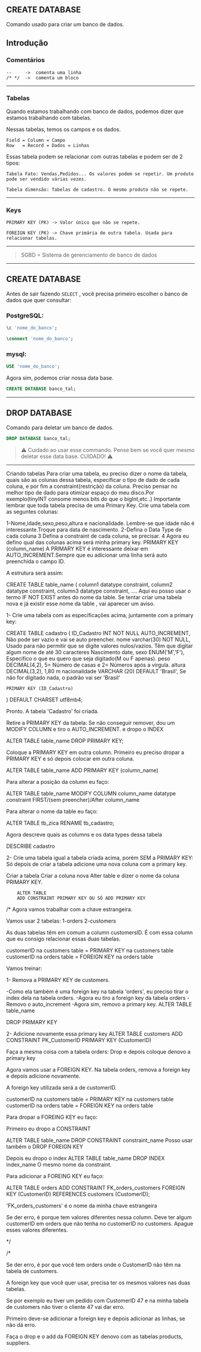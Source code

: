 ## CREATE DATABASE

Comando usado para criar um banco de dados.
## Introdução



### Comentários

    --     ->  comenta uma linha
    /* */  ->  comenta um bloco


<hr>

### Tabelas
Quando estamos trabalhando com banco de dados, podemos dizer que estamos trabalhando com tabelas.

Nessas tabelas, temos os campos e os dados.

    Field = Column = Campo 
    Row   = Record = Dados = Linhas


Essas tabela podem se relacionar com outras tabelas e podem ser de 2 tipos:

    Tabela Fato: Vendas,Pedidos... Os valores podem se repetir. Um produto pode ser vendido várias vezes.
    
    Tabela dimensão: Tabelas de cadastro. O mesmo produto não se repete.
<hr>

### Keys

    PRIMARY KEY (PK) -> Valor único que não se repete.

    FOREIGN KEY (PK) -> Chave primária de outra tabela. Usada para relacionar tabelas.

<hr>

> SGBD = Sistema de gerenciamento de banco de dados

<hr>


## CREATE DATABASE
 Antes de sair fazendo `SELECT` , você precisa primeiro escolher o banco de dados que quer consultar:

 ### PostgreSQL:

```sql
\c 'nome_do_banco';
```

```sql
\connect 'nome_do_banco';
```

### mysql:
```sql
USE 'nome_do_banco';
```

Agora sim, podemos criar nossa data base.

```sql
CREATE DATABASE banco_tal;
```
<hr>

## DROP DATABASE
Comando para deletar um banco de dados.
```sql
DROP DATABASE banco_tal;
```

> :warning: Cuidado ao usar esse commando. Pense bem se você quer mesmo deletar esse data base. CUIDADO! :warning:

<hr>








    
 Criando tabelas
 Para criar uma tabela, eu preciso dizer o nome da tabela, quais são as colunas dessa tabela, especificar o tipo de dado de cada coluna, e por fim a constraint(restrição) da coluna.
 Preciso pensar no melhor tipo de dado para otimizar espaço do meu disco.Por exemplo(tinyINT consome menos bits do que o bigInt,etc..)
 Importante lembrar que toda tabela precisa de uma Primary Key.
 Crie uma tabela com as seguntes colunas:

 1-Nome,idade,sexo,peso,altura e nacionalidade. Lembre-se que idade não é interessante.Troque para data de nascimento.
 2-Defina o Data Type de cada coluna
 3 Defina a constraint de cada coluna, se precisar.
 4 Agora eu defino qual das colunas acima será minha primary key. PRIMARY KEY (column_name)
 A PRIMARY KEY é interessante deixar em AUTO_INCREMENT.Sempre que eu adicionar uma linha será auto preenchida o campo ID.


 A estrutura será assim:

 CREATE TABLE table_name (
 column1 datatype constraint,
 column2 datatype constraint,
 column3 datatype constraint,
    ....
 Aqui eu posso usar o termo IF NOT EXIST antes do nome da table. Se tentar criar uma tabela nova e já existir esse nome da table , vai aparecer um aviso.


 1- Crie uma tabela com as especificações acima, juntamente com a primary key:

CREATE TABLE cadastro (
	ID_Cadastro 			INT 			NOT NULL AUTO_INCREMENT,  Não pode ser vazio e vai se auto preencher.
	nome 					varchar(30)		NOT NULL,  Usado para não permitir que se digite valores nulos/vazios. Têm que digitar algum nome de até 30 caracteres 
	Nascimento 				date, 
	sexo 					ENUM('M','F'),  Especifico o que eu quero que seja digitado(M ou F apenas).
	peso 					DECIMAL(4,2),  5= Número de casas e 2= Números após a virgula.
	altura 					DECIMAL(3,2),  1,80 m
	nacionalidade 			VARCHAR (20) 	DEFAULT 'Brasil',  Se não for digitado nada, o padrão vai ser 'Brasil'
    
	PRIMARY KEY (ID_Cadastro)
)
DEFAULT CHARSET utf8mb4;



 Pronto. A tabela 'Cadastro' foi criada.


 Retire a PRIMARY KEY da tabela: 
 Se não conseguir remover, dou um MODIFY COLUMN e tiro o AUTO_INCREMENT. e dropo o INDEX

 ALTER TABLE table_name
 DROP PRIMARY KEY;


 Coloque a PRIMARY KEY em outra column.
 Primeiro eu preciso dropar a PRIMARY KEY e só depois colocar em outra coluna.


 ALTER TABLE table_name
 ADD PRIMARY KEY (column_name)


 Para alterar a posição da column eu faço:

 ALTER TABLE table_name
 MODIFY COLUMN column_name datatype constraint FIRST/(sem preencher)/After column_name



 Para alterar o nome da table eu faço:

ALTER TABLE tb_zica
RENAME tb_cadastro;


 Agora descreve quais as columns e os data types dessa tabela


DESCRIBE cadastro




 2- Crie uma tabela igual a tabela criada acima, porém SEM  a PRIMARY KEY:
    Só depois de criar a tabela adicione uma nova coluna com a primary key.

 Criar a tabela
 Criar a coluna nova
 Alter table e dizer o nome da coluna PRIMARY KEY.

 		ALTER TABLE
 		ADD CONSTRAINT PRIMARY KEY OU SÓ ADD PRIMARY KEY







/* 
Agora vamos trabalhar com a chave estrangeira.

Vamos usar 2 tabelas:
1-orders
2-customers

As duas tabelas têm em comum a column customersID. É com essa column que eu consigo relacionar essas duas tabelas.


customerID na customers table = PRIMARY KEY na customers table
customerID na orders table	  = FOREIGN KEY na orders table



Vamos treinar:

1- Remova a PRIMARY KEY de customers. 

-Como ela também é uma foreign key na tabela 'orders', eu preciso tirar o index dela na tabela orders. 
-Agora eu tiro a foreign key da tabela orders
-Removo o auto_increment
-Agora sim, removo a primary key.
ALTER TABLE table_name

DROP PRIMARY KEY



2- Adicione novamente essa primary key
ALTER TABLE customers
    ADD CONSTRAINT PK_CustomerID PRIMARY KEY (CustomerID)
    
    
Faça a mesma coisa com a tabela orders:
Drop e depois coloque denovo a primary key




Agora vamos usar a FOREIGN KEY.
Na tabela orders, remova a foreign key e depois adicione novamente.

A foreign key utilizada será a de customerID.


customerID na customers table = PRIMARY KEY na customers table
customerID na orders table	  = FOREIGN KEY na orders table

Para dropar a FOREING KEY eu faço:

Primeiro eu dropo a CONSTRAINT

ALTER TABLE table_name
DROP CONSTRAINT constraint_name				Posso usar também o DROP FOREIGN KEY


Depois eu dropo o index
ALTER TABLE table_name
DROP INDEX index_name  O mesmo nome da constraint.






Para adicionar a FOREING KEY eu faço:



ALTER TABLE orders
ADD CONSTRAINT FK_orders_customers FOREIGN KEY (CustomerID) REFERENCES customers (CustomerID);

'FK_orders_customers' é o nome da minha chave estrangeira

Se der erro, é porque tem valores diferentes nessa column. Deve ter algum customerID em orders que não tenha no customerID no customers. Apague esses valores diferentes.

*/


/*

Se der erro, é por que você tem orders onde o CustomerID não têm na tabela de customers.

A foreign key que você quer usar, precisa ter os mesmos valores nas duas tabelas.

Se por exemplo eu tiver um pedido com CustomerID 47
e na minha tabela de customers não tiver o cliente 47 vai dar erro.

Primeiro deve-se adicionar a foreign key e depois adicionar as linhas, se não dá erro.




Faça o drop e o add da FOREIGN KEY denovo com as tabelas
products, suppliers.

